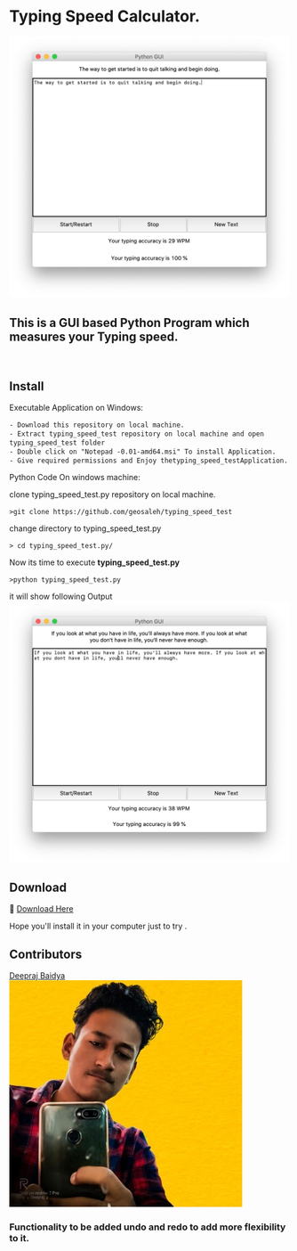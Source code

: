 # Typing Speed Calculator.

<img src="sample1.png">

## This is a GUI based Python Program which measures your Typing speed.
<br>

 ## Install
  Executable Application on Windows:
  ```
  - Download this repository on local machine.
  - Extract typing_speed_test repository on local machine and open typing_speed_test folder
  - Double click on "Notepad -0.01-amd64.msi" To install Application.
  - Give required permissions and Enjoy thetyping_speed_testApplication.
  ```

  Python Code On windows machine:

  clone typing_speed_test.py repository on local machine.
  ```
  >git clone https://github.com/geosaleh/typing_speed_test
  ```
  change directory to typing_speed_test.py
  ```
  > cd typing_speed_test.py/
  ```

Now its time to execute **typing_speed_test.py**
```
>python typing_speed_test.py
```
it will show following Output
<img src="sample2.png">

## Download
:paperclip: [Download Here](https://github.com/geosaleh/typing_speed_test)

Hope you'll install it in your computer just to try .


## Contributors
[Deepraj Baidya](https://github.com/deepraj02)
<img src="Pic1.jpg">

### Functionality to be added undo and redo to add more flexibility to it.
